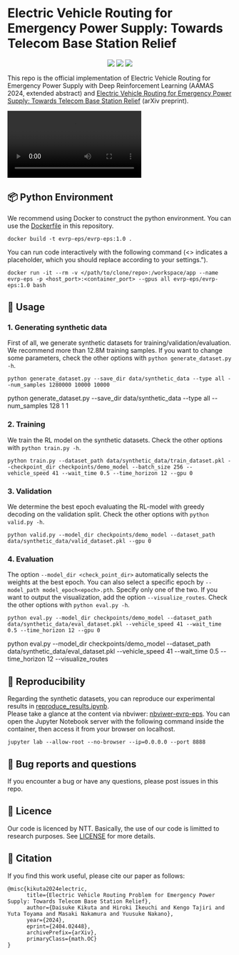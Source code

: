 # Electric Vehicle Routing for Emergency Power Supply: Towards Telecom Base Station Relief

<p align="center">
  <a href="https://ntt-dkiku.github.io/rl-evrpeps/" target="_blank"><img src="https://img.shields.io/badge/Project-page-blue"></a>
  <a href="https://arxiv.org/abs/2404.02448" target="_blank"><img src="https://img.shields.io/badge/arXiv-abs-red"></a>
  <a href="https://www.aamas2024-conference.auckland.ac.nz/" target="_blank"><img src="https://img.shields.io/badge/AAMAS-2024-green"></a>
</p>

This repo is the official implementation of Electric Vehicle Routing for Emergency Power Supply with Deep Reinforcement Learning (AAMAS 2024, extended abstract) and [Electric Vehicle Routing for Emergency Power Supply: Towards Telecom Base Station Relief](https://arxiv.org/abs/2404.02448) (arXiv preprint).

<div><video autoplay loop controls src="https://github.com/ntt-dkiku/evrp-eps/assets/154794155/818b81f7-8e19-40ac-9934-70bc30f13e53"></video></div>

## 📦 Python Environment
We recommend using Docker to construct the python environment. You can use the [Dockerfile](./Dockerfile) in this repository. 
```
docker build -t evrp-eps/evrp-eps:1.0 .
``` 
You can run code interactively with the following command (<> indicates a placeholder, which you should replace according to your settings.").
```
docker run -it --rm -v </path/to/clone/repo>:/workspace/app --name evrp-eps -p <host_port>:<container_port> --gpus all evrp-eps/evrp-eps:1.0 bash
```

## 🔧 Usage
### 1. Generating synthetic data
First of all, we generate synthetic datasets for training/validation/evaluation. We recommend more than 12.8M training samples.
If you want to change some parameters, check the other options with ```python generate_dataset.py -h```.
```
python generate_dataset.py --save_dir data/synthetic_data --type all --num_samples 1280000 10000 10000
```
python generate_dataset.py --save_dir data/synthetic_data --type all --num_samples 128 1 1

### 2. Training
We train the RL model on the synthetic datasets. Check the other options with ```python train.py -h```.
```
python train.py --dataset_path data/synthetic_data/train_dataset.pkl --checkpoint_dir checkpoints/demo_model --batch_size 256 --vehicle_speed 41 --wait_time 0.5 --time_horizon 12 --gpu 0
```

### 3. Validation
We determine the best epoch evaluating the RL-model with greedy decoding on the validation split. Check the other options with ```python valid.py -h```.
```
python valid.py --model_dir checkpoints/demo_model --dataset_path data/synthetic_data/valid_dataset.pkl --gpu 0
```

### 4. Evaluation
The option ```--model_dir <check_point_dir>``` automatically selects the weights at the best epoch. You can also select a specific epoch by ```--model_path model_epoch<epoch>.pth```. Specify only one of the two. If you want to output the visualization, add the option ```--visualize_routes```. Check the other options with ```python eval.py -h```.
```
python eval.py --model_dir checkpoints/demo_model --dataset_path data/synthetic_data/eval_dataset.pkl --vehicle_speed 41 --wait_time 0.5 --time_horizon 12 --gpu 0
```
python eval.py --model_dir checkpoints/demo_model --dataset_path data/synthetic_data/eval_dataset.pkl --vehicle_speed 41 --wait_time 0.5 --time_horizon 12 --visualize_routes

## 🧪 Reproducibility
Regarding the synthetic datasets, you can reproduce our experimental results in [reproduce_results.ipynb](./reproduce_results.ipynb).  
Please take a glance at the content via nbviwer: [nbviwer-evrp-eps](https://nbviewer.org/github/ntt-dkiku/evrp-eps/blob/main/reproduce_results.ipynb).
You can open the Jupyter Notebook server with the following command inside the container, then access it from your browser on localhost.
```
jupyter lab --allow-root --no-browser --ip=0.0.0.0 --port 8888
```

## 🐞 Bug reports and questions
If you encounter a bug or have any questions, please post issues in this repo.

## 📄 Licence
Our code is licenced by NTT. Basically, the use of our code is limitted to research purposes. See [LICENSE](./LICENSE) for more details.

## 🤝 Citation
If you find this work useful, please cite our paper as follows:
```
@misc{kikuta2024electric,
      title={Electric Vehicle Routing Problem for Emergency Power Supply: Towards Telecom Base Station Relief}, 
      author={Daisuke Kikuta and Hiroki Ikeuchi and Kengo Tajiri and Yuta Toyama and Masaki Nakamura and Yuusuke Nakano},
      year={2024},
      eprint={2404.02448},
      archivePrefix={arXiv},
      primaryClass={math.OC}
}
```
